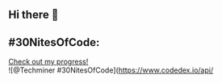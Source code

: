 ## Hi there 👋

<!--
**techminer71/techminer71** is a ✨ _special_ ✨ repository because its `README.md` (this file) appears on your GitHub profile.

Here are some ideas to get you started:

- 🔭 I’m currently working on ...
- 🌱 I’m currently learning ...
- 👯 I’m looking to collaborate on ...
- 🤔 I’m looking for help with ...
- 💬 Ask me about ...
- 📫 How to reach me: ...
- 😄 Pronouns: ...
- ⚡ Fun fact: ...
-->
## #30NitesOfCode:
[Check out my progress!](https://www.codedex.io/@Techminer/30-nites-of-code)  
![@Techminer #30NitesOfCode](https://www.codedex.io/api/
